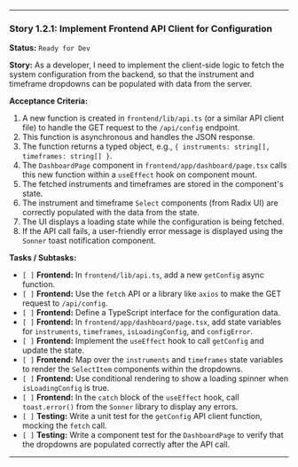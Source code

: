 ---

### **Story 1.2.1: Implement Frontend API Client for Configuration**

**Status:** `Ready for Dev`

**Story:**
As a developer, I need to implement the client-side logic to fetch the system configuration from the backend, so that the instrument and timeframe dropdowns can be populated with data from the server.

**Acceptance Criteria:**
1.  A new function is created in `frontend/lib/api.ts` (or a similar API client file) to handle the GET request to the `/api/config` endpoint.
2.  This function is asynchronous and handles the JSON response.
3.  The function returns a typed object, e.g., `{ instruments: string[], timeframes: string[] }`.
4.  The `DashboardPage` component in `frontend/app/dashboard/page.tsx` calls this new function within a `useEffect` hook on component mount.
5.  The fetched instruments and timeframes are stored in the component's state.
6.  The instrument and timeframe `Select` components (from Radix UI) are correctly populated with the data from the state.
7.  The UI displays a loading state while the configuration is being fetched.
8.  If the API call fails, a user-friendly error message is displayed using the `Sonner` toast notification component.

**Tasks / Subtasks:**
-   `[ ]` **Frontend:** In `frontend/lib/api.ts`, add a new `getConfig` async function.
-   `[ ]` **Frontend:** Use the `fetch` API or a library like `axios` to make the GET request to `/api/config`.
-   `[ ]` **Frontend:** Define a TypeScript interface for the configuration data.
-   `[ ]` **Frontend:** In `frontend/app/dashboard/page.tsx`, add state variables for `instruments`, `timeframes`, `isLoadingConfig`, and `configError`.
-   `[ ]` **Frontend:** Implement the `useEffect` hook to call `getConfig` and update the state.
-   `[ ]` **Frontend:** Map over the `instruments` and `timeframes` state variables to render the `SelectItem` components within the dropdowns.
-   `[ ]` **Frontend:** Use conditional rendering to show a loading spinner when `isLoadingConfig` is true.
-   `[ ]` **Frontend:** In the `catch` block of the `useEffect` hook, call `toast.error()` from the `Sonner` library to display any errors.
-   `[ ]` **Testing:** Write a unit test for the `getConfig` API client function, mocking the `fetch` call.
-   `[ ]` **Testing:** Write a component test for the `DashboardPage` to verify that the dropdowns are populated correctly after the API call.

---